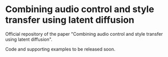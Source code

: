 # Combining audio control and style transfer using latent diffusion

Official repository of the paper "Combining audio control and style transfer using latent diffusion".

Code and supporting examples to be released soon.

